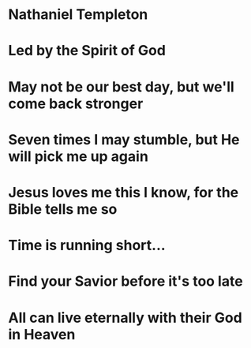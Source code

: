 # Nathaniel Templeton
# Led by the Spirit of God
# May not be our best day, but we'll come back stronger
# Seven times I may stumble, but He will pick me up again
# Jesus loves me this I know, for the Bible tells me so
# Time is running short... 
# Find your Savior before it's too late
# All can live eternally with their God in Heaven

